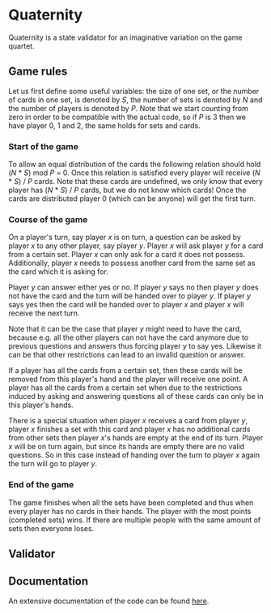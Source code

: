 # Quaternity
Quaternity is a state validator for an imaginative variation on the game quartet.

## Game rules
Let us first define some useful variables: the size of one set, or the number of cards in one set, is denoted by _S_, the number of sets is denoted by _N_ and the number of players is denoted by _P_. Note that we start counting from zero in order to be compatible with the actual code, so if _P_ is 3 then we have player 0, 1 and 2, the same holds for sets and cards.

### Start of the game
To allow an equal distribution of the cards the following relation should hold (_N_ * _S_) mod _P_ = 0. Once this relation is satisfied every player will receive (_N_ * _S_) / _P_ cards. Note that these cards are undefined, we only know that every player has (_N_ * _S_) / _P_ cards, but we do not know which cards! Once the cards are distributed player 0 (which can be anyone) will get the first turn.

### Course of the game
On a player's turn, say player _x_ is on turn, a question can be asked by player _x_ to any other player, say player _y_. Player _x_ will ask player _y_ for a card from a certain set. Player _x_ can only ask for a card it does not possess. Additionally, player _x_ needs to possess another card from the same set as the card which it is asking for. 

Player _y_ can answer either yes or no. If player _y_ says no then player _y_ does not have the card and the turn will be handed over to player _y_. If player _y_ says yes then the card will be handed over to player _x_ and player _x_ will receive the next turn. 

Note that it can be the case that player _y_ might need to have the card, because e.g. all the other players can not have the card anymore due to previous questions and answers thus forcing player _y_ to say yes. Likewise it can be that other restrictions can lead to an invalid question or answer.

If a player has all the cards from a certain set, then these cards will be removed from this player's hand and the player will receive one point. A player has all the cards from a certain set when due to the restrictions induced by asking and answering questions all of these cards can only be in this player's hands.

There is a special situation when player _x_ receives a card from player _y_, player _x_ finishes a set with this card and player _x_ has no additional cards from other sets then player _x_'s hands are empty at the end of its turn. Player _x_ will be on turn again, but since its hands are empty there are no valid questions. So in this case instead of handing over the turn to player _x_ again the turn will go to player _y_.

### End of the game
The game finishes when all the sets have been completed and thus when every player has no cards in their hands. The player with the most points (completed sets) wins. If there are multiple people with the same amount of sets then everyone loses.

## Validator

## Documentation
An extensive documentation of the code can be found [here](https://borroot.github.io/quaternity/files.html).
